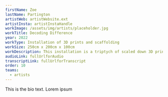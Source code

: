 ```yaml
---
firstName: Zoe
lastName: Partington
artistWeb: artistWebsite.ext
artistInsta: artistInstaHandle
workImage: /assets/img/artists/placeholder.jpg
workTitle: Decoding Difference
year: 2022
workType: Installation of 3D prints and scaffolding
workSize: 250cm x 200cm x 100cm
workDescription: This installation is a triptych of scaled down 3D printed figures of the artist moving through a delineated space. Using the accuracy of digital technology, this piece grants access for the first time for the blind artist to his own body. The figures are framed with layers of scaffolding that are a parody of gallery casements. Through granting every visitor, sight disabled or otherwise, access to the touchable figures, it offers something close to equality of experience.
audioLink: fullUrlforAudio
transcriptLink: fullUrlforTranscript
order: 10
teams:
  - artists
---
```


This is the bio text.
Lorem ipsum
